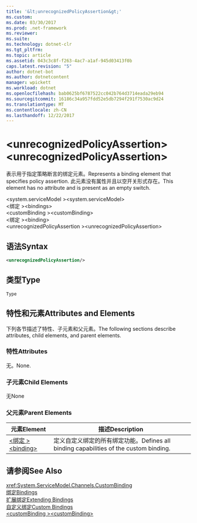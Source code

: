 ```yaml
---
title: '&lt;unrecognizedPolicyAssertion&gt;'
ms.custom: 
ms.date: 03/30/2017
ms.prod: .net-framework
ms.reviewer: 
ms.suite: 
ms.technology: dotnet-clr
ms.tgt_pltfrm: 
ms.topic: article
ms.assetid: 043c3c8f-f263-4ac7-a1af-945d03413f0b
caps.latest.revision: "5"
author: dotnet-bot
ms.author: dotnetcontent
manager: wpickett
ms.workload: dotnet
ms.openlocfilehash: bab0625bf6787522cc042b764d3714eada29eb94
ms.sourcegitcommit: 16186c34a957fdd52e5db7294f291f7530ac9d24
ms.translationtype: MT
ms.contentlocale: zh-CN
ms.lasthandoff: 12/22/2017
---
```

# <a name="ltunrecognizedpolicyassertiongt"></a><span data-ttu-id="43431-102">&lt;unrecognizedPolicyAssertion&gt;</span><span class="sxs-lookup"><span data-stu-id="43431-102">&lt;unrecognizedPolicyAssertion&gt;</span></span>
<span data-ttu-id="43431-103">表示用于指定策略断言的绑定元素。</span><span class="sxs-lookup"><span data-stu-id="43431-103">Represents a binding element that specifies policy assertion.</span></span> <span data-ttu-id="43431-104">此元素没有属性并且以空开关形式存在。</span><span class="sxs-lookup"><span data-stu-id="43431-104">This element has no attribute and is present as an empty switch.</span></span>  
  
 <span data-ttu-id="43431-105">\<system.serviceModel ></span><span class="sxs-lookup"><span data-stu-id="43431-105">\<system.serviceModel></span></span>  
<span data-ttu-id="43431-106">\<绑定 ></span><span class="sxs-lookup"><span data-stu-id="43431-106">\<bindings></span></span>  
<span data-ttu-id="43431-107">\<customBinding ></span><span class="sxs-lookup"><span data-stu-id="43431-107">\<customBinding></span></span>  
<span data-ttu-id="43431-108">\<绑定 ></span><span class="sxs-lookup"><span data-stu-id="43431-108">\<binding></span></span>  
<span data-ttu-id="43431-109">\<unrecognizedPolicyAssertion ></span><span class="sxs-lookup"><span data-stu-id="43431-109">\<unrecognizedPolicyAssertion></span></span>  
  
## <a name="syntax"></a><span data-ttu-id="43431-110">语法</span><span class="sxs-lookup"><span data-stu-id="43431-110">Syntax</span></span>  
  
```xml  
<unrecognizedPolicyAssertion/>  
```  
  
## <a name="type"></a><span data-ttu-id="43431-111">类型</span><span class="sxs-lookup"><span data-stu-id="43431-111">Type</span></span>  
 `Type`  
  
## <a name="attributes-and-elements"></a><span data-ttu-id="43431-112">特性和元素</span><span class="sxs-lookup"><span data-stu-id="43431-112">Attributes and Elements</span></span>  
 <span data-ttu-id="43431-113">下列各节描述了特性、子元素和父元素。</span><span class="sxs-lookup"><span data-stu-id="43431-113">The following sections describe attributes, child elements, and parent elements.</span></span>  
  
### <a name="attributes"></a><span data-ttu-id="43431-114">特性</span><span class="sxs-lookup"><span data-stu-id="43431-114">Attributes</span></span>  
 <span data-ttu-id="43431-115">无。</span><span class="sxs-lookup"><span data-stu-id="43431-115">None.</span></span>  
  
### <a name="child-elements"></a><span data-ttu-id="43431-116">子元素</span><span class="sxs-lookup"><span data-stu-id="43431-116">Child Elements</span></span>  
 <span data-ttu-id="43431-117">无</span><span class="sxs-lookup"><span data-stu-id="43431-117">None</span></span>  
  
### <a name="parent-elements"></a><span data-ttu-id="43431-118">父元素</span><span class="sxs-lookup"><span data-stu-id="43431-118">Parent Elements</span></span>  
  
|<span data-ttu-id="43431-119">元素</span><span class="sxs-lookup"><span data-stu-id="43431-119">Element</span></span>|<span data-ttu-id="43431-120">描述</span><span class="sxs-lookup"><span data-stu-id="43431-120">Description</span></span>|  
|-------------|-----------------|  
|[<span data-ttu-id="43431-121">\<绑定 ></span><span class="sxs-lookup"><span data-stu-id="43431-121">\<binding></span></span>](../../../../../docs/framework/misc/binding.md)|<span data-ttu-id="43431-122">定义自定义绑定的所有绑定功能。</span><span class="sxs-lookup"><span data-stu-id="43431-122">Defines all binding capabilities of the custom binding.</span></span>|  
  
## <a name="see-also"></a><span data-ttu-id="43431-123">请参阅</span><span class="sxs-lookup"><span data-stu-id="43431-123">See Also</span></span>  
 <xref:System.ServiceModel.Channels.CustomBinding>  
 [<span data-ttu-id="43431-124">绑定</span><span class="sxs-lookup"><span data-stu-id="43431-124">Bindings</span></span>](../../../../../docs/framework/wcf/bindings.md)  
 [<span data-ttu-id="43431-125">扩展绑定</span><span class="sxs-lookup"><span data-stu-id="43431-125">Extending Bindings</span></span>](../../../../../docs/framework/wcf/extending/extending-bindings.md)  
 [<span data-ttu-id="43431-126">自定义绑定</span><span class="sxs-lookup"><span data-stu-id="43431-126">Custom Bindings</span></span>](../../../../../docs/framework/wcf/extending/custom-bindings.md)  
 [<span data-ttu-id="43431-127">\<customBinding ></span><span class="sxs-lookup"><span data-stu-id="43431-127">\<customBinding></span></span>](../../../../../docs/framework/configure-apps/file-schema/wcf/custombinding.md)
